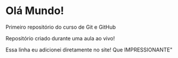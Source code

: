 # Olá Mundo!
 Primeiro repositório do curso de Git e GitHub

 Repositório criado durante uma aula ao vivo!
 
 Essa linha eu adicionei diretamente no site! Que IMPRESSIONANTE"
 
